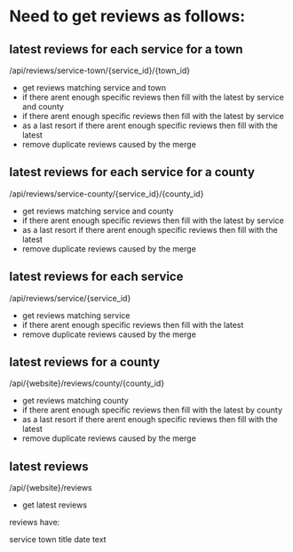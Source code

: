 # Need to get reviews as follows:

## latest reviews for each service for a town

/api/reviews/service-town/{service_id}/{town_id}

- get reviews matching service and town
- if there arent enough specific reviews then fill with the latest by service and county
- if there arent enough specific reviews then fill with the latest by service
- as a last resort if there arent enough specific reviews then fill with the latest
- remove duplicate reviews caused by the merge

## latest reviews for each service for a county

/api/reviews/service-county/{service_id}/{county_id}

- get reviews matching service and county
- if there arent enough specific reviews then fill with the latest by service
- as a last resort if there arent enough specific reviews then fill with the latest
- remove duplicate reviews caused by the merge

## latest reviews for each service

/api/reviews/service/{service_id}

- get reviews matching service
- if there arent enough specific reviews then fill with the latest
- remove duplicate reviews caused by the merge

## latest reviews for a county

/api/{website}/reviews/county/{county_id}

- get reviews matching county
- if there arent enough specific reviews then fill with the latest by county
- as a last resort if there arent enough specific reviews then fill with the latest
- remove duplicate reviews caused by the merge

## latest reviews

/api/{website}/reviews

- get latest reviews

reviews have:

service
town
title
date
text
